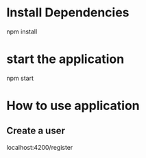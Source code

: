 # Install Dependencies
npm install

# start the application
npm start

# How to use application

## Create a user 
localhost:4200/register

